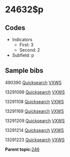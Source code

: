 # 24632$p

## Codes

-   Indicators
    -   First: 3
    -   Second: 2
-   Subfield: p

## Sample bibs

490390 [Quicksearch](https://search.library.yale.edu/catalog/490390) [VXWS](http://prodorbis.library.yale.edu:7014/vxws/GetHoldingsService?bibId=490390)

13291099 [Quicksearch](https://search.library.yale.edu/catalog/13291099) [VXWS](http://prodorbis.library.yale.edu:7014/vxws/GetHoldingsService?bibId=13291099)

13291108 [Quicksearch](https://search.library.yale.edu/catalog/13291108) [VXWS](http://prodorbis.library.yale.edu:7014/vxws/GetHoldingsService?bibId=13291108)

13291169 [Quicksearch](https://search.library.yale.edu/catalog/13291169) [VXWS](http://prodorbis.library.yale.edu:7014/vxws/GetHoldingsService?bibId=13291169)

13291209 [Quicksearch](https://search.library.yale.edu/catalog/13291209) [VXWS](http://prodorbis.library.yale.edu:7014/vxws/GetHoldingsService?bibId=13291209)

13291214 [Quicksearch](https://search.library.yale.edu/catalog/13291214) [VXWS](http://prodorbis.library.yale.edu:7014/vxws/GetHoldingsService?bibId=13291214)

13291223 [Quicksearch](https://search.library.yale.edu/catalog/13291223) [VXWS](http://prodorbis.library.yale.edu:7014/vxws/GetHoldingsService?bibId=13291223)

**Parent topic:**[246](../../tags/246/246.md)

